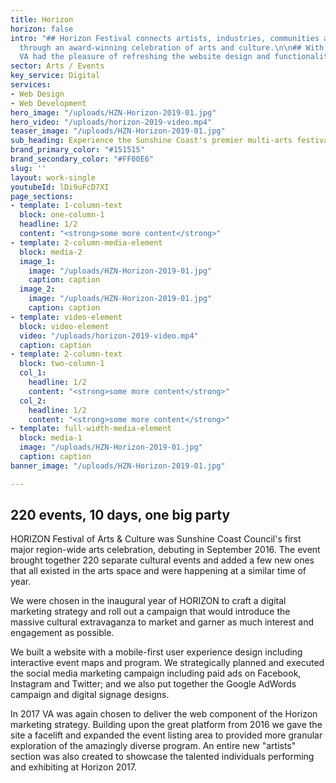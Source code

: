 ```yaml
---
title: Horizon
horizon: false
intro: "## Horizon Festival connects artists, industries, communities and audiences
  through an award-winning celebration of arts and culture.\n\n## With a 4 year relationship,
  VA had the pleasure of refreshing the website design and functionality. "
sector: Arts / Events
key_service: Digital
services:
- Web Design
- Web Development
hero_image: "/uploads/HZN-Horizon-2019-01.jpg"
hero_video: "/uploads/horizon-2019-video.mp4"
teaser_image: "/uploads/HZN-Horizon-2019-01.jpg"
sub_heading: Experience the Sunshine Coast's premier multi-arts festival.
brand_primary_color: "#151515"
brand_secondary_color: "#FF00E6"
slug: ''
layout: work-single
youtubeId: lDi9uFcD7XI
page_sections:
- template: 1-column-text
  block: one-column-1
  headline: 1/2
  content: "<strong>some more content</strong>"
- template: 2-column-media-element
  block: media-2
  image_1:
    image: "/uploads/HZN-Horizon-2019-01.jpg"
    caption: caption
  image_2:
    image: "/uploads/HZN-Horizon-2019-01.jpg"
    caption: caption
- template: video-element
  block: video-element
  video: "/uploads/horizon-2019-video.mp4"
  caption: caption
- template: 2-column-text
  block: two-column-1
  col_1:
    headline: 1/2
    content: "<strong>some more content</strong>"
  col_2:
    headline: 1/2
    content: "<strong>some more content</strong>"
- template: full-width-media-element
  block: media-1
  image: "/uploads/HZN-Horizon-2019-01.jpg"
  caption: caption
banner_image: "/uploads/HZN-Horizon-2019-01.jpg"

---
```

## 220 events, 10 days, one big party

HORIZON Festival of Arts & Culture was Sunshine Coast Council's first major region-wide arts celebration, debuting in September 2016. The event brought together 220 separate cultural events and added a few new ones that all existed in the arts space and were happening at a similar time of year.

We were chosen in the inaugural year of HORIZON to craft a digital marketing strategy and roll out a campaign that would introduce the massive cultural extravaganza to market and garner as much interest and engagement as possible.

We built a website with a mobile-first user experience design including interactive event maps and program. We strategically planned and executed the social media marketing campaign including paid ads on Facebook, Instagram and Twitter; and we also put together the Google AdWords campaign and digital signage designs.

In 2017 VA was again chosen to deliver the web component of the Horizon marketing strategy. Building upon the great platform from 2016 we gave the site a facelift and expanded the event listing area to provided more granular exploration of the amazingly diverse program. An entire new "artists" section was also created to showcase the talented individuals performing and exhibiting at Horizon 2017.